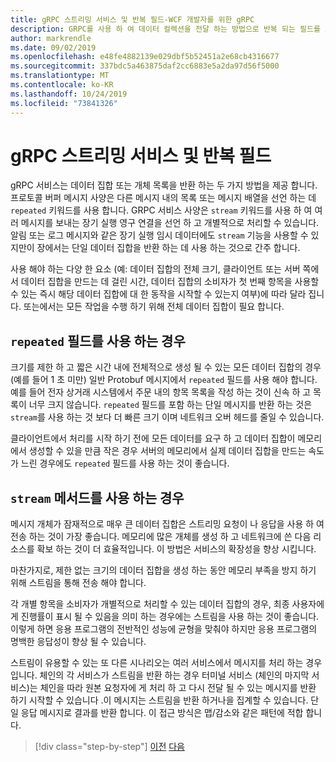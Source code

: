 ```yaml
---
title: gRPC 스트리밍 서비스 및 반복 필드-WCF 개발자를 위한 gRPC
description: GRPC를 사용 하 여 데이터 컬렉션을 전달 하는 방법으로 반복 되는 필드를 스트리밍 서비스와 비교 합니다.
author: markrendle
ms.date: 09/02/2019
ms.openlocfilehash: e48fe4882139e029dbf5b52451a2e68cb4316677
ms.sourcegitcommit: 337bdc5a463875daf2cc6883e5a2da97d56f5000
ms.translationtype: MT
ms.contentlocale: ko-KR
ms.lasthandoff: 10/24/2019
ms.locfileid: "73841326"
---
```

# <a name="grpc-streaming-services-versus-repeated-fields"></a>gRPC 스트리밍 서비스 및 반복 필드

gRPC 서비스는 데이터 집합 또는 개체 목록을 반환 하는 두 가지 방법을 제공 합니다. 프로토콜 버퍼 메시지 사양은 다른 메시지 내의 목록 또는 메시지 배열을 선언 하는 데 `repeated` 키워드를 사용 합니다. GRPC 서비스 사양은 `stream` 키워드를 사용 하 여 여러 메시지를 보내는 장기 실행 영구 연결을 선언 하 고 개별적으로 처리할 수 있습니다. 알림 또는 로그 메시지와 같은 장기 실행 임시 데이터에도 `stream` 기능을 사용할 수 있지만이 장에서는 단일 데이터 집합을 반환 하는 데 사용 하는 것으로 간주 합니다.

사용 해야 하는 다양 한 요소 (예: 데이터 집합의 전체 크기, 클라이언트 또는 서버 쪽에서 데이터 집합을 만드는 데 걸린 시간, 데이터 집합의 소비자가 첫 번째 항목을 사용할 수 있는 즉시 해당 데이터 집합에 대 한 동작을 시작할 수 있는지 여부)에 따라 달라 집니다. 또는에서는 모든 작업을 수행 하기 위해 전체 데이터 집합이 필요 합니다.

## <a name="when-to-use-repeated-fields"></a>`repeated` 필드를 사용 하는 경우

크기를 제한 하 고 짧은 시간 내에 전체적으로 생성 될 수 있는 모든 데이터 집합의 경우 (예를 들어 1 초 미만) 일반 Protobuf 메시지에서 `repeated` 필드를 사용 해야 합니다. 예를 들어 전자 상거래 시스템에서 주문 내의 항목 목록을 작성 하는 것이 신속 하 고 목록이 너무 크지 않습니다. `repeated` 필드를 포함 하는 단일 메시지를 반환 하는 것은 `stream`를 사용 하는 것 보다 더 빠른 크기 이며 네트워크 오버 헤드를 줄일 수 있습니다.

클라이언트에서 처리를 시작 하기 전에 모든 데이터를 요구 하 고 데이터 집합이 메모리에서 생성할 수 있을 만큼 작은 경우 서버의 메모리에서 실제 데이터 집합을 만드는 속도가 느린 경우에도 `repeated` 필드를 사용 하는 것이 좋습니다.

## <a name="when-to-use-stream-methods"></a>`stream` 메서드를 사용 하는 경우

메시지 개체가 잠재적으로 매우 큰 데이터 집합은 스트리밍 요청이 나 응답을 사용 하 여 전송 하는 것이 가장 좋습니다. 메모리에 많은 개체를 생성 하 고 네트워크에 쓴 다음 리소스를 확보 하는 것이 더 효율적입니다. 이 방법은 서비스의 확장성을 향상 시킵니다.

마찬가지로, 제한 없는 크기의 데이터 집합을 생성 하는 동안 메모리 부족을 방지 하기 위해 스트림을 통해 전송 해야 합니다.

각 개별 항목을 소비자가 개별적으로 처리할 수 있는 데이터 집합의 경우, 최종 사용자에 게 진행률이 표시 될 수 있음을 의미 하는 경우에는 스트림을 사용 하는 것이 좋습니다. 이렇게 하면 응용 프로그램의 전반적인 성능에 균형을 맞춰야 하지만 응용 프로그램의 명백한 응답성이 향상 될 수 있습니다.

스트림이 유용할 수 있는 또 다른 시나리오는 여러 서비스에서 메시지를 처리 하는 경우입니다. 체인의 각 서비스가 스트림을 반환 하는 경우 터미널 서비스 (체인의 마지막 서비스)는 체인을 따라 원본 요청자에 게 처리 하 고 다시 전달 될 수 있는 메시지를 반환 하기 시작할 수 있습니다 .이 메시지는 스트림을 반환 하거나을 집계할 수 있습니다. 단일 응답 메시지로 결과를 반환 합니다. 이 접근 방식은 맵/감소와 같은 패턴에 적합 합니다.

>[!div class="step-by-step"]
>[이전](migrate-duplex-services.md)
>[다음](client-libraries.md)
